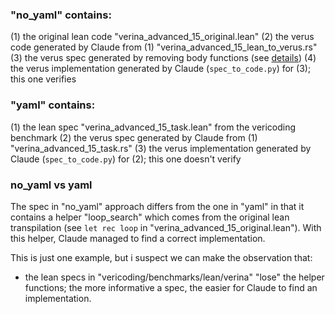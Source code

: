### "no_yaml" contains:
(1) the original lean code "verina_advanced_15_original.lean"
(2) the verus code generated by Claude from (1) "verina_advanced_15_lean_to_verus.rs"
(3) the verus spec generated by removing body functions (see [details](https://github.com/Beneficial-AI-Foundation/generate_verus_specs/blob/master/README.md#-function-body-removal))
(4) the verus implementation generated by Claude (`spec_to_code.py`) for (3); this one verifies

 
### "yaml" contains:
(1) the lean spec "verina_advanced_15_task.lean" from the vericoding benchmark
(2) the verus spec generated by Claude from (1) "verina_advanced_15_task.rs"
(3) the verus implementation generated by Claude (`spec_to_code.py`) for (2); this one doesn't verify

### no_yaml vs yaml

The spec in "no_yaml" approach differs from the one in "yaml" in that it contains a helper "loop_search" which comes from the original lean transpilation (see `let rec loop` in "verina_advanced_15_original.lean"). With this helper, Claude managed to find a correct implementation. 

This is just one example, but i suspect we can make the observation that:
- the lean specs in "vericoding/benchmarks/lean/verina" "lose" the helper functions; the more informative a spec, the easier for Claude to find an implementation. 


